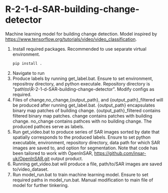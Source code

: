 # R-2-1-d-SAR-building-change-detector
Machine learning model for building change detection. Model inspired by https://www.tensorflow.org/tutorials/video/video_classification.

1. Install required packages. Recommended to use separate virtual environment.
   ```python
   pip install .
2. Navigate to run
3. Produce labels by running get_label.bat. Ensure to set environment, repositroy directory, and python executale. Repository directory is "path\to\R-2-1-d-SAR-building-change-detector". Modify configs as required.
4. Files of change,no_change,{output_path}, and {output_path}_filtered will be produced after running get_label.bat. {output_path} encapsulates binary map patches of building change. {output_path}_filtered contains filtered binary map patches. change contains patches with building change. no_change contains pathces with no building change. The produced pathces serve as labels.
5. Run get_video.bat to produce series of SAR images sorted by date that spatially corresponds to the produced labels. Ensure to set python executable, environment, repository directory, data path for which SAR images are saved to, and option for segmentation. Note that code has been tailored to work with OpenInSAR, https://github.com/insar-uk/OpenInSAR.git output product.
6. Running get_video.bat will produce a file, path/to/SAR images are saved to/video_dataset.
7. Run model_run.bat to train machine learning model. Ensure to set required paths in model_run.bat. Manual modification to main file of model for further tinkering.
   
